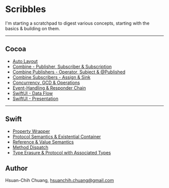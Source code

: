 # Scribbles

I'm starting a scratchpad to digest various concepts, starting with the basics & building on them.

---
## Cocoa
* [Auto Layout](iOS-OSX/Auto-Layout.md)
* [Combine - Publisher, Subscriber & Subscription](iOS-OSX/Combine-Publisher-Subscriber-Subscription.md)
* [Combine Publishers - Operator, Subject & @Published](iOS-OSX/Combine-Publishers-Operator-Subject-Published.md)
* [Combine Subscribers - Assign & Sink](iOS-OSX/Combine-Subscribers-Assign-Sink.md)
* [Concurrency, GCD & Operations](iOS-OSX/Concurrency-GCD-Operations.md)
* [Event-Handling & Responder Chain](iOS-OSX/Event-Handling-And-Responder-Chain.md)
* [SwiftUI - Data Flow](iOS-OSX/SwiftUI-Data-Flow.md)
* [SwiftUI - Presentation](iOS-OSX/SwiftUI-Presentation.md)

---
## Swift
* [Property Wrapper](iOS-OSX/Property-Wrapper.md)
* [Protocol Semantics & Existential Container](iOS-OSX/Protocol-Existential-Container.md)
* [Reference & Value Semantics](iOS-OSX/References-And-Values.md)
* [Method Dispatch](iOS-OSX/Method-Dispatch.md)
* [Type Erasure & Protocol with Associated Types](iOS-OSX/Type-Erasure-And-Protocol-Associated-Types.md)

## Author

Hsuan-Chih Chuang, <hsuanchih.chuang@gmail.com>
